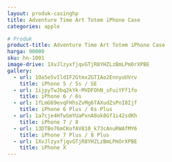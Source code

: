 ```yaml
---
layout: produk-casinghp
title: Adventure Time Art Totem iPhone Case
categories: apple

# Produk
product-title: Adventure Time Art Totem iPhone Case
harga: 90000
sku: hn-1001
image-drive: 1XvJlzyxfjqvGTjR8YHZLzBmLPmOrXPBE
gallery:
  - url: 1Oa5e5vIldIF2GtmxZGTIAo2EnnyuUVrv
    title: iPhone 5 / 5s / SE
  - url: 1ijpyTwJbq2kYk-MVDFOhN_sFuiYFf1fo
    title: iPhone 6 / 6s
  - url: 1fLmG69evqFHhsZvMg6TAXudZsPnI8Ijf
    title: iPhone 6 Plus / 6s Plus
  - url: 1a7cje4HfwSmYUaPxnA8ok8Gf1i42sdKh
    title: iPhone 7 / 8
  - url: 13DTBo76mCKofAV810_k73cAnuRWAfMY6
    title: iPhone 7 Plus / 8 Plus
  - url: 1XvJlzyxfjqvGTjR8YHZLzBmLPmOrXPBE
    title: iPhone X
---
```

